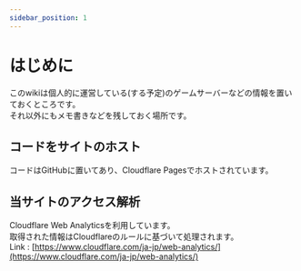 ```yaml
---
sidebar_position: 1
---
```


# はじめに

このwikiは個人的に運営している(する予定)のゲームサーバーなどの情報を置いておくところです。  
それ以外にもメモ書きなどを残しておく場所です。

## コードをサイトのホスト
コードはGitHubに置いてあり、Cloudflare Pagesでホストされています。

## 当サイトのアクセス解析
Cloudflare Web Analyticsを利用しています。  
取得された情報はCloudflareのルールに基づいて処理されます。  
Link : [https://www.cloudflare.com/ja-jp/web-analytics/](https://www.cloudflare.com/ja-jp/web-analytics/)